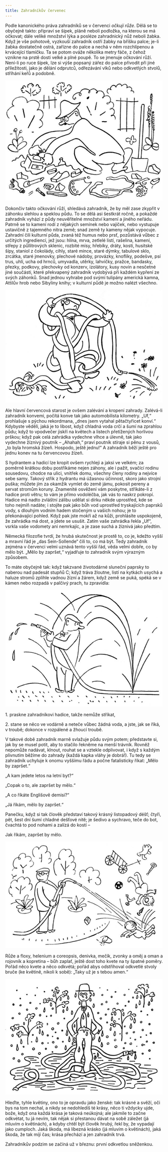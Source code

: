 ```yaml
---
title: Zahradníkův červenec
---
```


Podle kanonického práva zahradníků se v červenci _očkují růže_. Dělá se to obyčejně takto: připraví se šípek, pláně neboli podložka, na kterou se má očkovat; dále veliké množství lýka a posléze zahradnický nůž neboli žabka. Když je vše pohotově, vyzkouší zahradník ostří žabky na bříšku palce; je-li žabka dostatečně ostrá, zařízne do palce a nechá v něm rozchlípenou a krvácející tlamičku. Ta se potom ováže několika metry fáče, z čehož vznikne na prstě dosti velké a plné poupě. To se jmenuje očkování růží. Není-li po ruce šípek, lze si výše popsaný zářez do palce přivodit při jiné příležitosti, jako je dělání odprutců, odřezávání vlků nebo odkvetlých stvolů, stříhání keřů a podobně.

![33](./resources/33.jpg)  

Dokončiv takto očkování růží, shledává zahradník, že by měl zase zkypřit v záhonku slehlou a speklou půdu. To se dělá asi šestkrát ročně, a pokaždé zahradník vyhází z půdy neuvěřitelné množství kamení a jiného neřádu. Patrně se to kamení rodí z nějakých semínek nebo vajíček, nebo vystupuje ustavičně z tajemného nitra země; snad země ty kameny nějak vypocuje. Zahradní čili kulturní půda, zvaná též humus nebo prsť, pozůstává vůbec z určitých ingrediencí, jež jsou: hlína, mrva, zetlelé listí, rašelina, kamení, střepy z půllitrových sklenic, rozbité mísy, hřebíky, dráty, kosti, husitské šípy, staniol z čokolády, cihly, staré mince, staré dýmky, tabulové sklo, zrcátka, staré jmenovky, plechové nádoby, provázky, knoflíky, podešve, psí trus, uhlí, ucha od hrnců, umyvadla, utěrky, lahvičky, pražce, bandasky, přezky, podkovy, plechovky od konzerv, izolátory, kusy novin a nesčetné jiné součásti, které překvapený zahradník vydobývá při každém kypření ze svých záhonků. Snad jednou vyhrabe pod svými tulipány americká kamna, Attilův hrob nebo Sibyliny knihy; v kulturní půdě je možno nalézt všechno.

![34](./resources/34.jpg)  

Ale hlavní červencová starost je ovšem zalévání a kropení zahrady. Zalévá-li zahradník konvemi, počítá konve tak jako automobilista kilometry. „Uf,“ prohlašuje s pýchou rekordmana, „dnes jsem vytahal pětačtyřicet konví.“ Kdybyste věděli, jaká je to libost, když chladná voda crčí a šumí na zprahlou půdu; když to vpodvečer jiskří na květech a listech přetížených horlivou prškou; když pak celá zahrádka vydechne vlhce a úlevně, tak jako vydechne žíznivý poutník – „Ahahah,“ praví poutník stíraje si pěnu z vousů, „to byla hromská žízeň. Hospodo, ještě jednu!“ A zahradník běží ještě pro jednu konev na tu červencovou žízeň.

S hydrantem a hadicí lze kropit ovšem rychleji a jaksi ve velkém; za poměrně krátkou dobu postříkáme nejen záhony, ale i pažit, svačící rodinu sousedovu, chodce na ulici, vnitřek domu, všechny členy rodiny a nejvíce sebe samy. Takový střik z hydrantu má úžasnou účinnost, skoro jako strojní puška; můžete jím za okamžik vymlet do země jámu, pokosit pereny a servat stromům koruny. Znamenité osvěžení vám poskytne, stříkáte-li z hadice proti větru; to vám je přímo vodoléčba, jak vás to naskrz pokropí. Hadice má nadto zvláštní zálibu udělat si dírku někde uprostřed, kde se toho nejmíň nadáte; i stojíte pak jako bůh vod uprostřed tryskajících paprsků vody, s dlouhým vodním hadem stočeným u vašich nohou; je to překonávající pohled. Když pak jste mokří až na kůži, prohlásíte uspokojeně, že zahrádka má dost, a jdete se usušit. Zatím vaše zahrádka řekla „Uf“, vsrkla vaše vodomety ani nemrkajíc, a je zase suchá a žíznivá jako předtím.

Německá filozofie tvrdí, že hrubá skutečnost je prostě to, co je, kdežto vyšší a mravní řád je „das Sein-Sollende“ čili to, co má být. Tedy zahradník zejména v červenci velmi uznává tento vyšší řád, věda velmi dobře, co by mělo být. „Mělo by zapršet,“ vyjadřuje to zahradník svým výrazným způsobem.

To máte obyčejně tak: když takzvané životodárné sluneční paprsky to naberou nad padesát stupňů C; když tráva žloutne, listí na kytkách usychá a haluze stromů zplihle vadnou žízní a žárem, když země se puká, spéká se v kámen nebo rozpadá v palčivý prach, tu zpravidla:

![35](./resources/35.jpg)  

1\. praskne zahradníkovi hadice, takže nemůže stříkat,

2\. stane se něco ve vodárně a neteče vůbec žádná voda, a jste, jak se říká, v troubě; dokonce v rozpálené a žhoucí troubě.

V takové době zahradník marně svlažuje půdu svým potem; představte si, jak by se musel potit, aby to stačilo řekněme na menší trávník. Rovněž nepomůže nadávat, klnout, rouhat se a vztekle odplivovat, i když s každým plivnutím běžíme do zahrady (každá kapka vláhy je dobrá!). Tu tedy se zahradník uchyluje k onomu vyššímu řádu a počne fatalisticky říkat: „Mělo by zapršet.“

„A kam jedete letos na letní byt?“

„Copak o to, ale zapršet by mělo.“

„A co říkáte Englišově demisi?“

„Já říkám, mělo by zapršet.“

Panečku, když si tak člověk představí takový krásný listopadový déšť; čtyři, pět, šest dní šumí chladné dešťové nitě; je šedivo a sychravo, teče do bot, čvachtá to pod nohami a zalízá do kostí –

Jak říkám, zapršet by mělo.

![36](./resources/36.jpg)  

Růže a floxy, helenium a coreopsis, denivka, mečík, zvonky a oměj a oman a rojovník a kopretina – bůh zaplať, ještě dost toho kvete na ty špatné poměry. Pořád něco kvete a něco odkvétá; pořád abys odstřihoval odkvetlé stvoly bruče (ke květině, nikoli k sobě): „Taky už je s tebou amen.“

![37](./resources/37.jpg)  

Hleďte, tyhle květiny, ono to je opravdu jako ženské: tak krásné a svěží, oči bys na tom nechal, a nikdy se nedohledíš té krásy, něco ti vždycky ujde, bože, když ona každá krása je taková neúkojná; ale jakmile to začne odkvétat, tu já nevím, tak nějak si přestanou dávat na sobě záležet (já mluvím o květinách), a kdyby chtěl být člověk hrubý, řekl by, že vypadají jako cumploch. Jaká škoda, má líbezná krásko (já mluvím o květinách), jaká škoda, že tak míjí čas; krása přechází a jen zahradník trvá.

Zahradníkův podzim se začíná už v březnu: první odkvetlou sněženkou.
